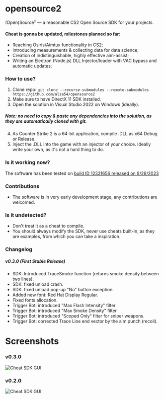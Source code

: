 # opensource2
(Open)Source² — a reasonable CS2 Open Source SDK for your projects.

#### Cheat is gonna be updated, milestones planned so far:
* Reaching Osiris/Aimtux functionality in CS2;
* Introducing measurements & collecting data for data science;
* Creation of indistinguishable, highly effective aim-assist;
* Writing an Electron (Node.js) DLL Injector/loader with VAC bypass and automatic updates;

### How to use?
1. Clone repo: ``git clone --recurse-submodules --remote-submodules https://github.com/alza54/opensource2``
2. Make sure to have DirectX 11 SDK installed.
3. Open the solution in Visual Studio 2022 on Windows (ideally).
##### Note: no need to copy & paste any dependencies into the solution, as they are automatically cloned with git.
4. As Counter Strike 2 is a 64-bit application, compile .DLL as x64 Debug or Release.
5. Inject the .DLL into the game with an injector of your choice. Ideally write your own, as it's not a hard thing to do.

### Is it working now?
The software has been tested on [build ID 12321656 released on 9/29/2023](https://steamdb.info/patchnotes/12321656/ "SteamDB.info CS2 Patch Notes")

### Contributions
* The software is in very early development stage, any contributions are welcomed.

### Is it undetected?
* Don't treat it as a cheat to compile.
* You should always modify the SDK, never use cheats built-in, as they are examples, from which you can take a inspiration.

### Changelog

##### v0.3.0 (First Stable Release)
* SDK: Introduced TraceSmoke function (returns smoke density between two lines).
* SDK: fixed unload crash.
* SDK: fixed unload pop-up "No" button exception.
* Added new font: Red Hat Display Regular.
* Fixed fonts allocation.
* Trigger Bot: introduced "Max Flash Intensity" filter
* Trigger Bot: introduced "Max Smoke Density" filter
* Trigger Bot: introduced "Scoped Only" filter for sniper weapons.
* Trigger Bot: corrected Trace Line end vector by the aim punch (recoil).

# Screenshots

### v0.3.0
![Cheat SDK GUI](https://github.com/alza54/opensource2/blob/main/media/gui-v0.3.0.png?raw=true)

### v0.2.0
![Cheat SDK GUI](https://github.com/alza54/opensource2/blob/main/media/gui-v0.2.0.png?raw=true)